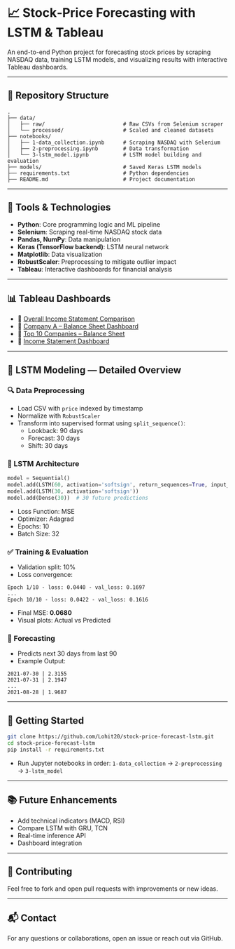
# 📈 Stock‑Price Forecasting with LSTM & Tableau

An end-to-end Python project for forecasting stock prices by scraping NASDAQ data, training LSTM models, and visualizing results with interactive Tableau dashboards.

---

## 📁 Repository Structure

```
.
├── data/
│   ├── raw/                         # Raw CSVs from Selenium scraper
│   └── processed/                   # Scaled and cleaned datasets
├── notebooks/
│   ├── 1‑data_collection.ipynb      # Scraping NASDAQ with Selenium
│   ├── 2‑preprocessing.ipynb        # Data transformation
│   └── 3‑lstm_model.ipynb           # LSTM model building and evaluation
├── models/                          # Saved Keras LSTM models
├── requirements.txt                 # Python dependencies
├── README.md                        # Project documentation
```

---

## 🧰 Tools & Technologies

- **Python**: Core programming logic and ML pipeline
- **Selenium**: Scraping real-time NASDAQ stock data
- **Pandas, NumPy**: Data manipulation
- **Keras (TensorFlow backend)**: LSTM neural network
- **Matplotlib**: Data visualization
- **RobustScaler**: Preprocessing to mitigate outlier impact
- **Tableau**: Interactive dashboards for financial analysis

---

## 📊 Tableau Dashboards

- 📌 [Overall Income Statement Comparison](https://public.tableau.com/views/incomestatement_16990451574550/Sheet10)
- 📌 [Company A – Balance Sheet Dashboard](https://public.tableau.com/views/AnalysisforcompanyA/Dashboard1)
- 📌 [Top 10 Companies – Balance Sheet](https://public.tableau.com/views/Balance-top10companies/Sheet5)
- 📌 [Income Statement Dashboard](https://public.tableau.com/views/incomestatement-dashboard/Dashboard1)

---

## 🧠 LSTM Modeling — Detailed Overview

### 🔍 Data Preprocessing

- Load CSV with `price` indexed by timestamp
- Normalize with `RobustScaler`
- Transform into supervised format using `split_sequence()`:
  - Lookback: 90 days
  - Forecast: 30 days
  - Shift: 30 days

### 🧱 LSTM Architecture

```python
model = Sequential()
model.add(LSTM(60, activation='softsign', return_sequences=True, input_shape=(90, 1)))
model.add(LSTM(30, activation='softsign'))
model.add(Dense(30))  # 30 future predictions
```

- Loss Function: MSE
- Optimizer: Adagrad
- Epochs: 10
- Batch Size: 32

### ✅ Training & Evaluation

- Validation split: 10%
- Loss convergence:
```
Epoch 1/10 - loss: 0.0440 - val_loss: 0.1697
...
Epoch 10/10 - loss: 0.0422 - val_loss: 0.1616
```
- Final MSE: **0.0680**
- Visual plots: Actual vs Predicted

### 🔮 Forecasting

- Predicts next 30 days from last 90
- Example Output:
```
2021-07-30 | 2.3155
2021-07-31 | 2.1947
...
2021-08-28 | 1.9687
```

---

## 🚀 Getting Started

```bash
git clone https://github.com/Lohit20/stock-price-forecast-lstm.git
cd stock-price-forecast-lstm
pip install -r requirements.txt
```

- Run Jupyter notebooks in order: `1-data_collection` → `2-preprocessing` → `3-lstm_model`

---

## 📚 Future Enhancements

- Add technical indicators (MACD, RSI)
- Compare LSTM with GRU, TCN
- Real-time inference API
- Dashboard integration

---

## 🤝 Contributing

Feel free to fork and open pull requests with improvements or new ideas.

---

## 📬 Contact

For any questions or collaborations, open an issue or reach out via GitHub.

